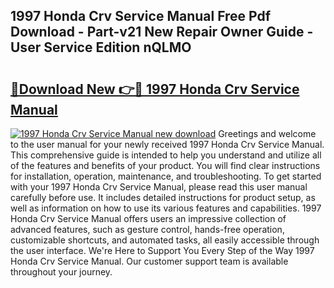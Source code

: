 ## 1997 Honda Crv Service Manual Free Pdf Download - Part-v21 New Repair Owner Guide - User Service Edition nQLMO

# <h2><a href="http://bc36892.oget.top/?id=1997+Honda+Crv+Service+Manual">🔗Download New 👉🔴 1997 Honda Crv Service Manual</a></h2>

[![1997 Honda Crv Service Manual new download](https://i.imgur.com/5g1atiW.png)](http://bc36892.oget.top/?id=1997+Honda+Crv+Service+Manual)
Greetings and welcome to the user manual for your newly received 1997 Honda Crv Service Manual. This comprehensive guide is intended to help you understand and utilize all of the features and benefits of your product. You will find clear instructions for installation, operation, maintenance, and troubleshooting. To get started with your 1997 Honda Crv Service Manual, please read this user manual carefully before use. It includes detailed instructions for product setup, as well as information on how to use its various features and capabilities. 1997 Honda Crv Service Manual offers users an impressive collection of advanced features, such as gesture control, hands-free operation, customizable shortcuts, and automated tasks, all easily accessible through the user interface. We're Here to Support You Every Step of the Way 1997 Honda Crv Service Manual. Our customer support team is available throughout your journey.
